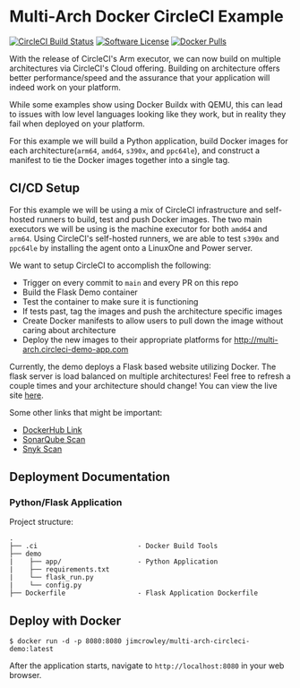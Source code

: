 # Multi-Arch Docker CircleCI Example
[![CircleCI Build Status](https://circleci.com/gh/james-crowley/multi-arch-circleci-demo.svg?style=shield)](https://circleci.com/gh/james-crowley/multi-arch-circleci-demo) [![Software License](https://img.shields.io/badge/license-MIT-blue.svg)](https://raw.githubusercontent.com/james-crowley/multi-arch-circleci-demo/main/LICENSE) [![Docker Pulls](https://img.shields.io/docker/pulls/jimcrowley/multi-arch-circleci-demo)](https://hub.docker.com/r/jimcrowley/multi-arch-circleci-demo)


With the release of CircleCI's Arm executor, we can now build on multiple architectures via CircleCI's Cloud offering. 
Building on architecture offers better performance/speed and the assurance that your application will indeed work on your platform.

While some examples show using Docker Buildx with QEMU, this can lead to issues with low level languages looking like
they work, but in reality they fail when deployed on your platform.  

For this example we will build a Python application, build Docker images for each architecture(`arm64`, `amd64`, `s390x`, and `ppc64le`), 
and construct a manifest to tie the Docker images together into a single tag. 

## CI/CD Setup

For this example we will be using a mix of CircleCI infrastructure and self-hosted runners to build, test and push Docker images. The two main executors
we will be using is the machine executor for both `amd64` and `arm64`. Using CircleCI's self-hosted runners, we are able to test `s390x` and `ppc64le` by installing
the agent onto a LinuxOne and Power server. 

We want to setup CircleCI to accomplish the following:

- Trigger on every commit to `main` and every PR on this repo
- Build the Flask Demo container
- Test the container to make sure it is functioning
- If tests past, tag the images and push the architecture specific images
- Create Docker manifests to allow users to pull down the image without caring about architecture
- Deploy the new images to their appropriate platforms for http://multi-arch.circleci-demo-app.com


Currently, the demo deploys a Flask based website utilizing Docker. The flask server is load balanced on multiple architectures! Feel free to refresh a couple times and your architecture should change! You can view the live site [here](http://multi-arch.circleci-demo-app.com).

Some other links that might be important:

- [DockerHub Link](https://hub.docker.com/r/jimcrowley/multi-arch-circleci-demo)
- [SonarQube Scan](https://sonarcloud.io/project/configuration?id=james-crowley_circleci-demo-app)
- [Snyk Scan](https://app.snyk.io/org/james-crowley/project/6cf9bd21-9738-4915-a9b6-9936fc3f8140)


## Deployment Documentation

### Python/Flask Application

Project structure:

```
.
├── .ci                         - Docker Build Tools
├── demo
|    ├── app/                   - Python Application
|    ├── requirements.txt
|    └── flask_run.py
|    └── config.py
├── Dockerfile                  - Flask Application Dockerfile
```

## Deploy with Docker

```
$ docker run -d -p 8080:8080 jimcrowley/multi-arch-circleci-demo:latest 
```

After the application starts, navigate to `http://localhost:8080` in your web browser.
